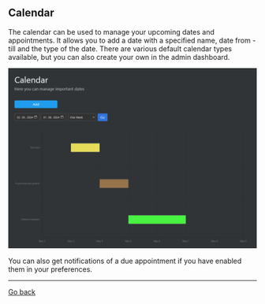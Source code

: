 ## Calendar

The calendar can be used to manage your upcoming dates and appointments. It allows you to add a date
with a specified name, date from - till and the type of the date. There are various default calendar
types available, but you can also create your own in the admin dashboard.

<img src="gfx/Screenshot 2024-05-02 100633.png" alt="screenshot"/>

You can also get notifications of a due appointment if you have enabled them in your preferences.

<p><hr/></p>

[Go back](index.md)